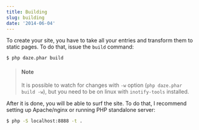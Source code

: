 ```yaml
---
title: Building
slug: building
date: '2014-06-04'
---
```

To create your site, you have to take all your entries and transform them to static pages. To do that, issue the `build` command:

``` bash
$ php daze.phar build
```

> #### Note
> It is possible to watch for changes with `-w` option (`php daze.phar build -w`), but you need to be on linux with `inotify-tools` installed.

After it is done, you will be able to surf the site. To do that, I recommend setting up Apache/nginx or running PHP standalone server:

``` bash
$ php -S localhost:8888 -t .
```